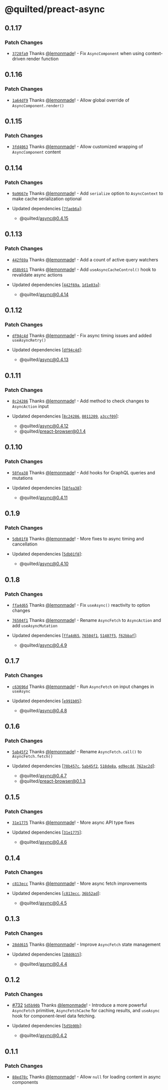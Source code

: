 # @quilted/preact-async

## 0.1.17

### Patch Changes

- [`3728fa9`](https://github.com/lemonmade/quilt/commit/3728fa93e99bd75b456fe7c1a9c15b01ed2f05cb) Thanks [@lemonmade](https://github.com/lemonmade)! - Fix `AsyncComponent` when using context-driven render function

## 0.1.16

### Patch Changes

- [`1a64df9`](https://github.com/lemonmade/quilt/commit/1a64df909e1adecd154c0ff159ac87248bbf9364) Thanks [@lemonmade](https://github.com/lemonmade)! - Allow global override of `AsyncComponent.render()`

## 0.1.15

### Patch Changes

- [`3fd4063`](https://github.com/lemonmade/quilt/commit/3fd4063700f6a099196255bf826270c820db4e48) Thanks [@lemonmade](https://github.com/lemonmade)! - Allow customized wrapping of `AsyncComponent` content

## 0.1.14

### Patch Changes

- [`9a9667e`](https://github.com/lemonmade/quilt/commit/9a9667e6514215c9b851bfd426f470e0371c27a5) Thanks [@lemonmade](https://github.com/lemonmade)! - Add `serialize` option to `AsyncContext` to make cache serialization optional

- Updated dependencies [[`7faeb6a`](https://github.com/lemonmade/quilt/commit/7faeb6a4152f072b7d25a0da7aa498af380b8227)]:
  - @quilted/async@0.4.15

## 0.1.13

### Patch Changes

- [`442f69a`](https://github.com/lemonmade/quilt/commit/442f69a701897aeef40cb1eb2460b0551e4586c9) Thanks [@lemonmade](https://github.com/lemonmade)! - Add a count of active query watchers

- [`d58b911`](https://github.com/lemonmade/quilt/commit/d58b911dbe0fecccb46cfbbb152a874d114d2b16) Thanks [@lemonmade](https://github.com/lemonmade)! - Add `useAsyncCacheControl()` hook to revalidate async actions

- Updated dependencies [[`442f69a`](https://github.com/lemonmade/quilt/commit/442f69a701897aeef40cb1eb2460b0551e4586c9), [`1d1e03a`](https://github.com/lemonmade/quilt/commit/1d1e03a07955a2312a29398382f66db87577fb6e)]:
  - @quilted/async@0.4.14

## 0.1.12

### Patch Changes

- [`df94c4d`](https://github.com/lemonmade/quilt/commit/df94c4dcd79a73c8d71ef11a7edb36b547f139a3) Thanks [@lemonmade](https://github.com/lemonmade)! - Fix async timing issues and added `useAsyncRetry()`

- Updated dependencies [[`df94c4d`](https://github.com/lemonmade/quilt/commit/df94c4dcd79a73c8d71ef11a7edb36b547f139a3)]:
  - @quilted/async@0.4.13

## 0.1.11

### Patch Changes

- [`8c24286`](https://github.com/lemonmade/quilt/commit/8c24286a01a90c90987b9def81060b3537e52e77) Thanks [@lemonmade](https://github.com/lemonmade)! - Add method to check changes to `AsyncAction` input

- Updated dependencies [[`8c24286`](https://github.com/lemonmade/quilt/commit/8c24286a01a90c90987b9def81060b3537e52e77), [`8011209`](https://github.com/lemonmade/quilt/commit/8011209b6a424dd39876615edd9642746cd37026), [`a3ccf09`](https://github.com/lemonmade/quilt/commit/a3ccf09dd02620985a33d850dfa28d3e817a4b20)]:
  - @quilted/async@0.4.12
  - @quilted/preact-browser@0.1.4

## 0.1.10

### Patch Changes

- [`58fea38`](https://github.com/lemonmade/quilt/commit/58fea38bbe5e999cb8742ac00cfaad04332507e8) Thanks [@lemonmade](https://github.com/lemonmade)! - Add hooks for GraphQL queries and mutations

- Updated dependencies [[`58fea38`](https://github.com/lemonmade/quilt/commit/58fea38bbe5e999cb8742ac00cfaad04332507e8)]:
  - @quilted/async@0.4.11

## 0.1.9

### Patch Changes

- [`5db01f8`](https://github.com/lemonmade/quilt/commit/5db01f8a8dce398a8ab02e40dba2b1f63840faf1) Thanks [@lemonmade](https://github.com/lemonmade)! - More fixes to async timing and cancellation

- Updated dependencies [[`5db01f8`](https://github.com/lemonmade/quilt/commit/5db01f8a8dce398a8ab02e40dba2b1f63840faf1)]:
  - @quilted/async@0.4.10

## 0.1.8

### Patch Changes

- [`ffa4d65`](https://github.com/lemonmade/quilt/commit/ffa4d6526892cadde17c1512b11537c907563bc5) Thanks [@lemonmade](https://github.com/lemonmade)! - Fix `useAsync()` reactivity to option changes

- [`76504f1`](https://github.com/lemonmade/quilt/commit/76504f1058a1bdcf037499c36e648eee7fb6bc9d) Thanks [@lemonmade](https://github.com/lemonmade)! - Rename `AsyncFetch` to `AsyncAction` and add `useAsyncMutation`

- Updated dependencies [[`ffa4d65`](https://github.com/lemonmade/quilt/commit/ffa4d6526892cadde17c1512b11537c907563bc5), [`76504f1`](https://github.com/lemonmade/quilt/commit/76504f1058a1bdcf037499c36e648eee7fb6bc9d), [`51407f5`](https://github.com/lemonmade/quilt/commit/51407f5e3495d34a77b58ce897d850b8756cdfbe), [`f62bbaf`](https://github.com/lemonmade/quilt/commit/f62bbaf0017917101c8e48471fdde09202d60c61)]:
  - @quilted/async@0.4.9

## 0.1.7

### Patch Changes

- [`c63696d`](https://github.com/lemonmade/quilt/commit/c63696defa3ae1e260ff8f29255d695c3ffe6da9) Thanks [@lemonmade](https://github.com/lemonmade)! - Run `AsyncFetch` on input changes in `useAsync`

- Updated dependencies [[`e991b05`](https://github.com/lemonmade/quilt/commit/e991b05d98ded75993b6b777fa715737af106220)]:
  - @quilted/async@0.4.8

## 0.1.6

### Patch Changes

- [`5ab45f2`](https://github.com/lemonmade/quilt/commit/5ab45f2650adc6278b4fba464b78445f753eea9e) Thanks [@lemonmade](https://github.com/lemonmade)! - Rename `AsyncFetch.call()` to `AsyncFetch.fetch()`

- Updated dependencies [[`70b457c`](https://github.com/lemonmade/quilt/commit/70b457cc889e7fcb70d7ec397800b249dcc8a51f), [`5ab45f2`](https://github.com/lemonmade/quilt/commit/5ab45f2650adc6278b4fba464b78445f753eea9e), [`518de8a`](https://github.com/lemonmade/quilt/commit/518de8afb223d8b6c28294a2e28f3b042ae953a6), [`ed9ecdd`](https://github.com/lemonmade/quilt/commit/ed9ecdd8fa28d9c0505cb108c0c20fbe21968817), [`762ac2d`](https://github.com/lemonmade/quilt/commit/762ac2d94c7390149d1c60d8d40a7352532cdaa4)]:
  - @quilted/async@0.4.7
  - @quilted/preact-browser@0.1.3

## 0.1.5

### Patch Changes

- [`31e1775`](https://github.com/lemonmade/quilt/commit/31e1775f06e6be1ecdb9da53ba27f5528ba327d1) Thanks [@lemonmade](https://github.com/lemonmade)! - More async API type fixes

- Updated dependencies [[`31e1775`](https://github.com/lemonmade/quilt/commit/31e1775f06e6be1ecdb9da53ba27f5528ba327d1)]:
  - @quilted/async@0.4.6

## 0.1.4

### Patch Changes

- [`c813ecc`](https://github.com/lemonmade/quilt/commit/c813ecc6abe867849d3787e84fd284b731db3402) Thanks [@lemonmade](https://github.com/lemonmade)! - More async fetch improvements

- Updated dependencies [[`c813ecc`](https://github.com/lemonmade/quilt/commit/c813ecc6abe867849d3787e84fd284b731db3402), [`36b52ad`](https://github.com/lemonmade/quilt/commit/36b52ad6ea0dd4f9fb56110315e884a434c499f0)]:
  - @quilted/async@0.4.5

## 0.1.3

### Patch Changes

- [`28dd615`](https://github.com/lemonmade/quilt/commit/28dd615c944426e34a3649c61b554e0ba1a66da1) Thanks [@lemonmade](https://github.com/lemonmade)! - Improve `AsyncFetch` state management

- Updated dependencies [[`28dd615`](https://github.com/lemonmade/quilt/commit/28dd615c944426e34a3649c61b554e0ba1a66da1)]:
  - @quilted/async@0.4.4

## 0.1.2

### Patch Changes

- [#732](https://github.com/lemonmade/quilt/pull/732) [`5d5b90b`](https://github.com/lemonmade/quilt/commit/5d5b90bd62d887ec90198702e81696fa93555281) Thanks [@lemonmade](https://github.com/lemonmade)! - Introduce a more powerful `AsyncFetch` primitive, `AsyncFetchCache` for caching results, and `useAsync` hook for component-level data fetching.

- Updated dependencies [[`5d5b90b`](https://github.com/lemonmade/quilt/commit/5d5b90bd62d887ec90198702e81696fa93555281)]:
  - @quilted/async@0.4.2

## 0.1.1

### Patch Changes

- [`88ed78c`](https://github.com/lemonmade/quilt/commit/88ed78cf98d5ddb33f466771c529a91d5c350905) Thanks [@lemonmade](https://github.com/lemonmade)! - Allow `null` for loading content in async components

